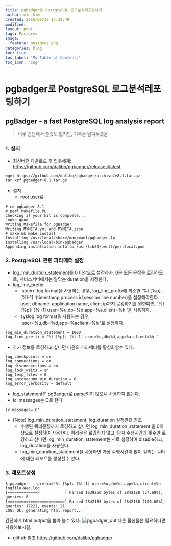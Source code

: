 ```yaml
---
title: pgbadger로 PostgreSQL 로그분석레포팅하기
author: min_kim
created: 2016/06/30 13:39:49
modified:
layout: post
tags: Postgres
image:
  feature: postgres.png
categories: blog
toc: true
toc_label: "My Table of Contents"
toc_icon: "cog"
---
```


# pgbadger로 PostgreSQL 로그분석레포팅하기

## pgBadger - a fast PostgreSQL log analysis report

> 너무 간단해서 쓸것도 없지만, 기록을 남겨두겠음

### 1\. 설치

  * 최신버전 다운로드 후 압축해제: https://github.com/dalibo/pgbadger/releases/latest

```
wget https://github.com/dalibo/pgbadger/archive/v8.1.tar.gz
tar xzf pgbadger-8.1.tar.gz
```

  * 설치
    * root user로

```
# cd pgbadger-8.1
# perl Makefile.PL
Checking if your kit is complete...
Looks good
Writing Makefile for pgBadger
Writing MYMETA.yml and MYMETA.json
# make && make install
Installing /usr/local/share/man/man1/pgbadger.1p
Installing /usr/local/bin/pgbadger
Appending installation info to /usr/lib64/perl5/perllocal.pod
```

### 2\. PostgreSQL 관련 파라메터 설정

  * log_min_durtion_statement를 0 이상으로 설정하자. 0은 모든 문장을 로깅하므로, 서비스서버에서는 알맞는 duration을 지정한다.
  * log_line_prefix
    * 'stderr' log format을 사용하는 경우, log_line_prefix에 최소한 '%t [%p]: [%l-1] '(timestamp,process id,session line number)를 설정해야한다. user, dbname, application name, client ip까지 로깅하기를 원한다면, '%t [%p]: [%l-1] user=%u,db=%d,app=%a,client=%h '을 사용하자.
    * syslog log format을 사용하는 경우, 'user=%u,db=%d,app=%aclient=%h '로 설정하자.

```
log_min_duration_statement = 1000
log_line_prefix = '%t [%p]: [%l-1] user=%u,db=%d,app=%a,client=%h '
```

  * 추가 정보를 로깅하고 싶다면 다음의 파라메터를 활성화할수 있다.

```
log_checkpoints = on
log_connections = on
log_disconnections = on
log_lock_waits = on
log_temp_files = 0
log_autovacuum_min_duration = 0
log_error_verbosity = default
```

  * log_statement은 pgBadger로 parse되지 않으니 사용하지 않는다.
  * lc_messages는 C로 한다

```
lc_messages='C'
```

  * [Note] log_min_duration_statement, log_duration 설정관련 참조
    * 수행된 쿼리문장까지 로깅하고 싶다면 log_min_duration_statement 을 0이상으로 설정하여 사용한다. 쿼리문은 로깅하지 않고, 단지 수행시간과 횟수만 로깅하고 싶다면 log_min_duration_statement는 -1로 설정하여 disable하고, log_duration을 사용한다.
    * log_min_duration_statement을 사용하면 가장 수행시간이 많이 걸리는 쿼리에 대한 레포트를 생성할수 있다.

### 3\. 레포트생성

```
$ pgbadger  --prefix='%t [%p]: [%l-1] user=%u,db=%d,app=%a,client=%h '  logfile-Wed.log
[=============>           ] Parsed 1639250 bytes of 2842188 (57.68%), queries: 8
[========================>] Parsed 2842188 bytes of 2842188 (100.00%), queries: 17221, events: 21
LOG: Ok, generating html report...
```

간단하게 html output을 뽑아 볼수 있다.
![pgbadger_out](/wp-content/uploads/2016/06/pgbadger_out.png) 다른 옵션들은 필요하다면 사용해보시길.
* github 참조 <https://github.com/dalibo/pgbadger>
